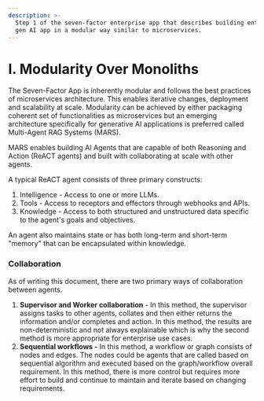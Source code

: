 ```yaml
---
description: >-
  Step 1 of the seven-factor enterprise app that describes building enterprise
  gen AI app in a modular way similar to microservices.
---
```


# I. Modularity Over Monoliths

The Seven-Factor App is inherently modular and follows the best practices of microservices architecture. This enables iterative changes, deployment and scalability at scale. Modularity can be achieved by either packaging coherent set of functionalities as microservices but an emerging architecture specifically for generative AI applications is preferred called Multi-Agent RAG Systems (MARS).

MARS enables building AI Agents that are capable of both Reasoning and Action (ReACT agents) and built with collaborating at scale with other agents.&#x20;

A typical ReACT agent consists of three primary constructs:&#x20;

1. Intelligence - Access to one or more LLMs.
2. Tools - Access to receptors and effectors through webhooks and APIs.
3. Knowledge - Access to both structured and unstructured data specific to the agent's goals and objectives.&#x20;

An agent also maintains state or has both long-term and short-term "memory" that can be encapsulated within knowledge.

### Collaboration

As of writing this document, there are two primary ways of collaboration between agents.&#x20;

1. **Supervisor and Worker collaboration** - In this method, the supervisor assigns tasks to other agents, collates and then either returns the information and/or completes and action. In this method, the results are non-deterministic and not always explainable which is why the second method is more appropriate for enterprise use cases.
2. **Sequential workflows -** In this method, a workflow or graph consists of nodes and edges. The nodes could be agents that are called based on sequential algorithm and executed based on the graph/workflow overall requirement. In this method, there is more control but requires more effort to build and continue to maintain and iterate based on changing requirements.

